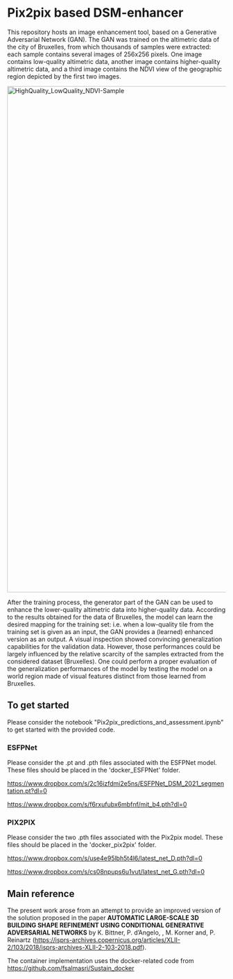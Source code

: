 # Pix2pix based DSM-enhancer

This repository hosts an image enhancement tool, based on a Generative Adversarial Network (GAN). The GAN was trained on the altimetric data of the city of Bruxelles, from which thousands of samples were extracted: each sample contains several images of 256x256 pixels. One image contains low-quality altimetric data, another image contains higher-quality altimetric data, and a third image contains the NDVI view of the geographic region depicted by the first two images.

<img width="1165" alt="HighQuality_LowQuality_NDVI-Sample" src="https://github.com/ldelzott/Pix2pix-based-DSM-Enhancer/assets/78430576/21056d41-19ec-4fe3-92c0-718460455e24">

After the training process, the generator part of the GAN can be used to enhance the lower-quality altimetric data into higher-quality data. According to the results obtained for the data of Bruxelles, the model can learn the desired mapping for the training set: i.e. when a low-quality tile from the training set is given as an input, the GAN provides a (learned) enhanced version as an output. A visual inspection showed convincing generalization capabilities for the validation data. However, those performances could be largely influenced by the relative scarcity of the samples extracted from the considered dataset (Bruxelles). One could perform a proper evaluation of the generalization performances of the model by testing the model on a world region made of visual features distinct from those learned from Bruxelles. 

  

## To get started

Please consider the notebook "Pix2pix_predictions_and_assessment.ipynb" to get started with the provided code. 

### ESFPNet
Please consider the .pt and .pth files associated with the ESFPNet model. These files should be placed in the 'docker_ESFPNet' folder.

https://www.dropbox.com/s/2c16izfdmi2e5ns/ESFPNet_DSM_2021_segmentation.pt?dl=0

https://www.dropbox.com/s/f6rxufubx6mbfnf/mit_b4.pth?dl=0

### PIX2PIX
Please consider the two .pth files associated with the Pix2pix model. These files should be placed in the 'docker_pix2pix' folder.

https://www.dropbox.com/s/use4e95lbh5t4l6/latest_net_D.pth?dl=0

https://www.dropbox.com/s/cs08npups6u1vut/latest_net_G.pth?dl=0



## Main reference
The present work arose from an attempt to provide an improved version of the solution proposed in the paper 
**AUTOMATIC LARGE-SCALE 3D BUILDING SHAPE REFINEMENT USING CONDITIONAL GENERATIVE ADVERSARIAL NETWORKS** by K. Bittner, P. d’Angelo,
, M. Korner and, P. Reinartz 
(https://isprs-archives.copernicus.org/articles/XLII-2/103/2018/isprs-archives-XLII-2-103-2018.pdf).

The container implementation uses the docker-related code from https://github.com/fsalmasri/Sustain_docker 

